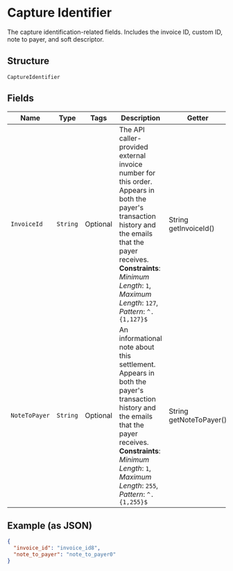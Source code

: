 
# Capture Identifier

The capture identification-related fields. Includes the invoice ID, custom ID, note to payer, and soft descriptor.

## Structure

`CaptureIdentifier`

## Fields

| Name | Type | Tags | Description | Getter | Setter |
|  --- | --- | --- | --- | --- | --- |
| `InvoiceId` | `String` | Optional | The API caller-provided external invoice number for this order. Appears in both the payer's transaction history and the emails that the payer receives.<br>**Constraints**: *Minimum Length*: `1`, *Maximum Length*: `127`, *Pattern*: `^.{1,127}$` | String getInvoiceId() | setInvoiceId(String invoiceId) |
| `NoteToPayer` | `String` | Optional | An informational note about this settlement. Appears in both the payer's transaction history and the emails that the payer receives.<br>**Constraints**: *Minimum Length*: `1`, *Maximum Length*: `255`, *Pattern*: `^.{1,255}$` | String getNoteToPayer() | setNoteToPayer(String noteToPayer) |

## Example (as JSON)

```json
{
  "invoice_id": "invoice_id8",
  "note_to_payer": "note_to_payer0"
}
```

